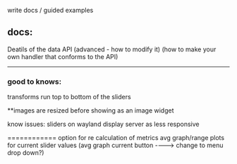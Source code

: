 write docs / guided examples

## docs:
Deatils of the data API
  (advanced - how to modify it)
  (how to make your own handler that conforms to the API)


---
### good to knows:
transforms run top to bottom of the sliders

**images are resized before showing as an image widget

know issues:
   sliders on wayland display server as less responsive


============
option for re calculation of metrics avg graph/range plots for current slider values
(avg graph current button ----> change to menu drop down?)

